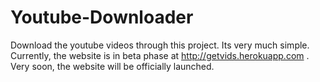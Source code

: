 Youtube-Downloader
==================

Download the youtube videos through this project. Its very much simple. Currently, the website is in beta phase at http://getvids.herokuapp.com . Very soon, the website will be officially launched. 
